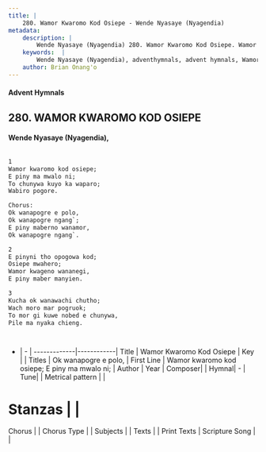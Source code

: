 ```yaml
---
title: |
    280. Wamor Kwaromo Kod Osiepe - Wende Nyasaye (Nyagendia)
metadata:
    description: |
        Wende Nyasaye (Nyagendia) 280. Wamor Kwaromo Kod Osiepe. Wamor kwaromo kod osiepe; E piny ma mwalo ni; To chunywa kuyo ka waparo; Wabiro pogore.  Chorus: Ok wanapogre e polo, Ok wanapogre ngang`; E piny maberno wanamor, Ok wanapogre ngang`.  
    keywords:  |
        Wende Nyasaye (Nyagendia), adventhymnals, advent hymnals, Wamor Kwaromo Kod Osiepe, Wamor kwaromo kod osiepe; E piny ma mwalo ni;. Ok wanapogre e polo,
    author: Brian Onang'o
---
```


#### Advent Hymnals
## 280. WAMOR KWAROMO KOD OSIEPE
####  Wende Nyasaye (Nyagendia),

```txt

1
Wamor kwaromo kod osiepe;
E piny ma mwalo ni;
To chunywa kuyo ka waparo;
Wabiro pogore.

Chorus:
Ok wanapogre e polo,
Ok wanapogre ngang`;
E piny maberno wanamor,
Ok wanapogre ngang`.

2
E pinyni tho opogowa kod;
Osiepe mwahero;
Wamor kwageno wananegi,
E piny maber manyien.

3
Kucha ok wanawachi chutho;
Wach moro mar pogruok;
To mor gi kuwe nobed e chunywa,
Pile ma nyaka chieng.




```

- |   -  |
-------------|------------|
Title | Wamor Kwaromo Kod Osiepe |
Key |  |
Titles | Ok wanapogre e polo, |
First Line | Wamor kwaromo kod osiepe; E piny ma mwalo ni; |
Author | 
Year | 
Composer| |
Hymnal|  - |
Tune|  |
Metrical pattern | |
# Stanzas |  |
Chorus |  |
Chorus Type |  |
Subjects | |
Texts |  |
Print Texts | 
Scripture Song |  |
    
